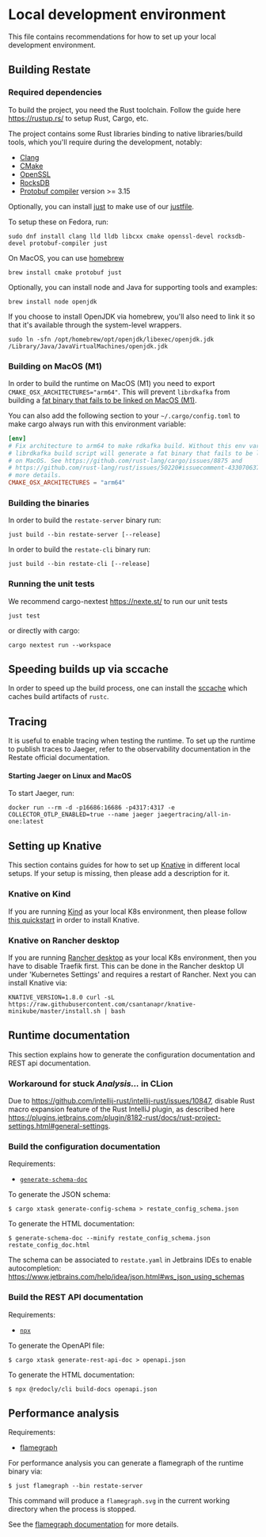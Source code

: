 # Local development environment

This file contains recommendations for how to set up your local development environment.

## Building Restate

### Required dependencies

To build the project, you need the Rust toolchain. Follow the guide here https://rustup.rs/ to setup Rust, Cargo, etc.

The project contains some Rust libraries binding to native libraries/build tools, which you'll require during the development, notably:

* [Clang](https://clang.llvm.org/)
* [CMake](https://cmake.org/)
* [OpenSSL](https://www.openssl.org/)
* [RocksDB](http://rocksdb.org/)
* [Protobuf compiler](https://grpc.io/docs/protoc-installation/) version >= 3.15

Optionally, you can install [just](https://github.com/casey/just) to make use of our [justfile](https://github.com/restatedev/restate/blob/main/justfile).

To setup these on Fedora, run:

```
sudo dnf install clang lld lldb libcxx cmake openssl-devel rocksdb-devel protobuf-compiler just
```

On MacOS, you can use [homebrew](https://brew.sh)
```
brew install cmake protobuf just
```

Optionally, you can install node and Java for supporting tools and examples:
```
brew install node openjdk
```
If you choose to install OpenJDK via homebrew, you'll also need to link it so that it's available through the system-level wrappers.

```shell
sudo ln -sfn /opt/homebrew/opt/openjdk/libexec/openjdk.jdk /Library/Java/JavaVirtualMachines/openjdk.jdk
```

### Building on MacOS (M1)

In order to build the runtime on MacOS (M1) you need to export `CMAKE_OSX_ARCHITECTURES="arm64"`.
This will prevent `librdkafka` from building a [fat binary that fails to be linked on MacOS (M1)](https://github.com/rust-lang/cargo/issues/8875).

You can also add the following section to your `~/.cargo/config.toml` to make cargo always run with this environment variable:

```toml
[env]
# Fix architecture to arm64 to make rdkafka build. Without this env var, the
# librdkafka build script will generate a fat binary that fails to be linked
# on MacOS. See https://github.com/rust-lang/cargo/issues/8875 and
# https://github.com/rust-lang/rust/issues/50220#issuecomment-433070637 for
# more details.
CMAKE_OSX_ARCHITECTURES = "arm64"
```

### Building the binaries

In order to build the `restate-server` binary run:

```shell
just build --bin restate-server [--release]
```

In order to build the `restate-cli` binary run:

```shell
just build --bin restate-cli [--release]
```

### Running the unit tests
We recommend cargo-nextest https://nexte.st/ to run our unit tests

```shell
just test
```

or directly with cargo:

```shell
cargo nextest run --workspace
```


## Speeding builds up via sccache

In order to speed up the build process, one can install the [sccache](https://github.com/mozilla/sccache) which caches build artifacts of `rustc`.

## Tracing

It is useful to enable tracing when testing the runtime. 
To set up the runtime to publish traces to Jaeger, refer to the observability documentation in the Restate official documentation.

#### Starting Jaeger on Linux and MacOS

To start Jaeger, run:

```shell
docker run --rm -d -p16686:16686 -p4317:4317 -e COLLECTOR_OTLP_ENABLED=true --name jaeger jaegertracing/all-in-one:latest
```

## Setting up Knative

This section contains guides for how to set up [Knative](https://knative.dev/) in different local setups.
If your setup is missing, then please add a description for it.

### Knative on Kind

If you are running [Kind](https://kind.sigs.k8s.io/docs/user/quick-start/) as your local K8s environment, then please follow [this quickstart](https://knative.dev/docs/install/quickstart-install/) in order to install Knative.

### Knative on Rancher desktop

If you are running [Rancher desktop](https://rancherdesktop.io/) as your local K8s environment, then you have to disable Traefik first. 
This can be done in the Rancher desktop UI under 'Kubernetes Settings' and requires a restart of Rancher.
Next you can install Knative via:

```shell
KNATIVE_VERSION=1.8.0 curl -sL https://raw.githubusercontent.com/csantanapr/knative-minikube/master/install.sh | bash
```

## Runtime documentation

This section explains how to generate the configuration documentation and REST api documentation.

### Workaround for stuck _Analysis..._ in CLion

Due to https://github.com/intellij-rust/intellij-rust/issues/10847, disable Rust macro expansion feature of the Rust IntelliJ plugin, 
as described here https://plugins.jetbrains.com/plugin/8182-rust/docs/rust-project-settings.html#general-settings.

### Build the configuration documentation

Requirements:

* [`generate-schema-doc`](https://github.com/coveooss/json-schema-for-humans#installation)

To generate the JSON schema:

```shell
$ cargo xtask generate-config-schema > restate_config_schema.json 
```

To generate the HTML documentation:

```shell
$ generate-schema-doc --minify restate_config_schema.json restate_config_doc.html 
```

The schema can be associated to `restate.yaml` in Jetbrains IDEs to enable autocompletion: https://www.jetbrains.com/help/idea/json.html#ws_json_using_schemas

### Build the REST API documentation

Requirements:

* [`npx`](https://www.npmjs.com/package/npx)

To generate the OpenAPI file:

```shell
$ cargo xtask generate-rest-api-doc > openapi.json
```

To generate the HTML documentation:

```shell
$ npx @redocly/cli build-docs openapi.json
```

## Performance analysis

Requirements:

* [flamegraph](https://github.com/flamegraph-rs/flamegraph#installation)

For performance analysis you can generate a flamegraph of the runtime binary via:

```shell
$ just flamegraph --bin restate-server
```

This command will produce a `flamegraph.svg` in the current working directory when the process is stopped.

See the [flamegraph documentation](https://github.com/flamegraph-rs/flamegraph#usage) for more details.
